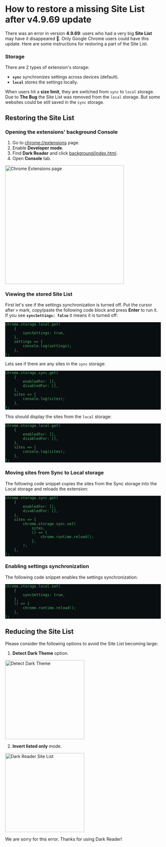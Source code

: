 # How to restore a missing Site List after v4.9.69 update

There was an error in version **4.9.69**: users who had a very big **Site List** may have it disappeared 🤷.
Only Google Chrome users could have this update.
Here are some instructions for restoring a part of the Site List.

### Storage

There are 2 types of extension's storage:
- **`sync`** synchronizes settings across devices (default).
- **`local`** stores the settings locally.

When users hit a **size limit**, they are switched from `sync` to `local` storage.
Due to **The Bug** the Site List was removed from the `local` storage.
But some websites could be still saved in the `sync` storage.

## Restoring the Site List

### Opening the extensions' background Console

1. Go to [chrome://extensions](chrome://extensions) page.
2. Enable **Developer mode**.
3. Find **Dark Reader** and click [background/index.html](background/index.html).
4. Open **Console** tab.

<img src="/images/tips/bug-4-9-69-page.png" alt="Chrome Extensions page" style="width: 24rem;" loading="lazy" />

### Viewing the stored Site List

<style>
    pre {
        background-color: #090e10;
        color: #53b26f;
    }
</style>

First let's see if the settings synchronization is turned off.
Put the cursor after **`>`** mark, copy/paste the following code block and press **Enter** to run it.
If you see **`syncSettings: false`** it means it is turned off:
```
chrome.storage.local.get(
    {
        syncSettings: true,
    },
    settings => {
        console.log(settings);
    },
);
```

Lets see if there are any sites in the `sync` storage:
```
chrome.storage.sync.get(
    {
        enabledFor: [],
        disabledFor: [],
    },
    sites => {
        console.log(sites);
    },
);
```

This should display the sites from the `local` storage:
```
chrome.storage.local.get(
    {
        enabledFor: [],
        disabledFor: [],
    },
    sites => {
        console.log(sites);
    },
);
```

### Moving sites from Sync to Local storage

The following code snippet copies the sites from the Sync storage into the Local storage and reloads the extension:
```
chrome.storage.sync.get(
    {
        enabledFor: [],
        disabledFor: [],
    },
    sites => {
        chrome.storage.sync.set(
            sites,
            () => {
                chrome.runtime.reload();
            },
        );
    },
);
```

### Enabling settings synchronization

The following code snippet enables the settings synchronization:
```
chrome.storage.local.set(
    {
        syncSettings: true,
    },
    () => {
        chrome.runtime.reload();
    },
);
```

## Reducing the Site List

Please consider the following options to avoid the Site List becoming large:
1. **Detect Dark Theme** option.

<img src="/images/tips/bug-4-9-69-detect.png" alt="Detect Dark Theme" style="width: 16rem;" loading="lazy" />

2. **Invert listed only** mode.

<img src="/images/help/darkreader-site-list.png" alt="Dark Reader Site List" style="width: 16rem;" loading="lazy" />

We are sorry for this error. Thanks for using Dark Reader!
